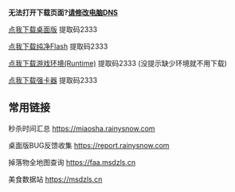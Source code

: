 **无法打开下载页面?[请修改电脑DNS](https://www.bilibili.com/video/BV1bY411z7u1/)**

[点我下载桌面版](https://rainy.lanzoul.com/b048nro4b) 提取码2333

[点我下载纯净Flash](https://rainyy.lanzoul.com/ixPci1ictx6f) 提取码2333

[点我下载游戏环境(Runtime)](https://rainyy.lanzoul.com/iTsTi1lzg0qf) 提取码2333  (没提示缺少环境就不用下载)

[点我下载强卡器](https://rainyy.lanzoul.com/b00efpw8vc) 提取码2333

## 常用链接

秒杀时间汇总 https://miaosha.rainysnow.com

桌面版BUG反馈收集 https://report.rainysnow.com

掉落物全地图查询 https://faa.msdzls.cn

美食数据站 https://msdzls.cn